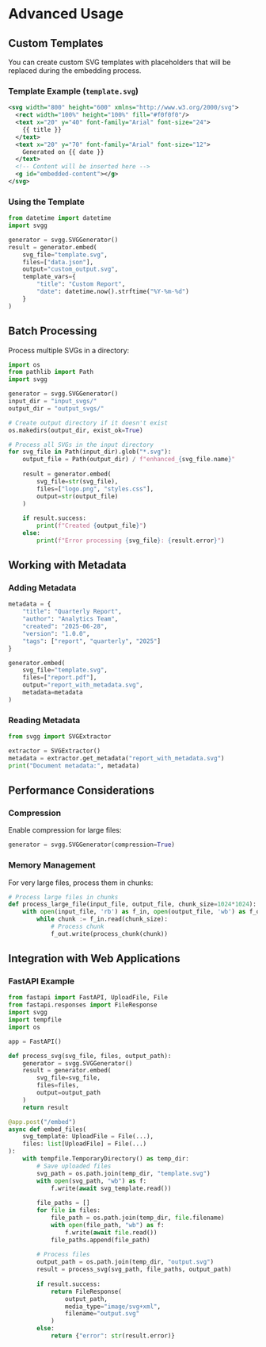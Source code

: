 # Advanced Usage

## Custom Templates

You can create custom SVG templates with placeholders that will be replaced during the embedding process.

### Template Example (`template.svg`)
```xml
<svg width="800" height="600" xmlns="http://www.w3.org/2000/svg">
  <rect width="100%" height="100%" fill="#f0f0f0"/>
  <text x="20" y="40" font-family="Arial" font-size="24">
    {{ title }}
  </text>
  <text x="20" y="70" font-family="Arial" font-size="12">
    Generated on {{ date }}
  </text>
  <!-- Content will be inserted here -->
  <g id="embedded-content"></g>
</svg>
```

### Using the Template
```python
from datetime import datetime
import svgg

generator = svgg.SVGGenerator()
result = generator.embed(
    svg_file="template.svg",
    files=["data.json"],
    output="custom_output.svg",
    template_vars={
        "title": "Custom Report",
        "date": datetime.now().strftime("%Y-%m-%d")
    }
)
```

## Batch Processing

Process multiple SVGs in a directory:

```python
import os
from pathlib import Path
import svgg

generator = svgg.SVGGenerator()
input_dir = "input_svgs/"
output_dir = "output_svgs/"

# Create output directory if it doesn't exist
os.makedirs(output_dir, exist_ok=True)

# Process all SVGs in the input directory
for svg_file in Path(input_dir).glob("*.svg"):
    output_file = Path(output_dir) / f"enhanced_{svg_file.name}"
    
    result = generator.embed(
        svg_file=str(svg_file),
        files=["logo.png", "styles.css"],
        output=str(output_file)
    )
    
    if result.success:
        print(f"Created {output_file}")
    else:
        print(f"Error processing {svg_file}: {result.error}")
```

## Working with Metadata

### Adding Metadata
```python
metadata = {
    "title": "Quarterly Report",
    "author": "Analytics Team",
    "created": "2025-06-28",
    "version": "1.0.0",
    "tags": ["report", "quarterly", "2025"]
}

generator.embed(
    svg_file="template.svg",
    files=["report.pdf"],
    output="report_with_metadata.svg",
    metadata=metadata
)
```

### Reading Metadata
```python
from svgg import SVGExtractor

extractor = SVGExtractor()
metadata = extractor.get_metadata("report_with_metadata.svg")
print("Document metadata:", metadata)
```

## Performance Considerations

### Compression
Enable compression for large files:
```python
generator = svgg.SVGGenerator(compression=True)
```

### Memory Management
For very large files, process them in chunks:
```python
# Process large files in chunks
def process_large_file(input_file, output_file, chunk_size=1024*1024):  # 1MB chunks
    with open(input_file, 'rb') as f_in, open(output_file, 'wb') as f_out:
        while chunk := f_in.read(chunk_size):
            # Process chunk
            f_out.write(process_chunk(chunk))
```

## Integration with Web Applications

### FastAPI Example
```python
from fastapi import FastAPI, UploadFile, File
from fastapi.responses import FileResponse
import svgg
import tempfile
import os

app = FastAPI()

def process_svg(svg_file, files, output_path):
    generator = svgg.SVGGenerator()
    result = generator.embed(
        svg_file=svg_file,
        files=files,
        output=output_path
    )
    return result

@app.post("/embed")
async def embed_files(
    svg_template: UploadFile = File(...),
    files: list[UploadFile] = File(...)
):
    with tempfile.TemporaryDirectory() as temp_dir:
        # Save uploaded files
        svg_path = os.path.join(temp_dir, "template.svg")
        with open(svg_path, "wb") as f:
            f.write(await svg_template.read())
        
        file_paths = []
        for file in files:
            file_path = os.path.join(temp_dir, file.filename)
            with open(file_path, "wb") as f:
                f.write(await file.read())
            file_paths.append(file_path)
        
        # Process files
        output_path = os.path.join(temp_dir, "output.svg")
        result = process_svg(svg_path, file_paths, output_path)
        
        if result.success:
            return FileResponse(
                output_path,
                media_type="image/svg+xml",
                filename="output.svg"
            )
        else:
            return {"error": str(result.error)}
```
